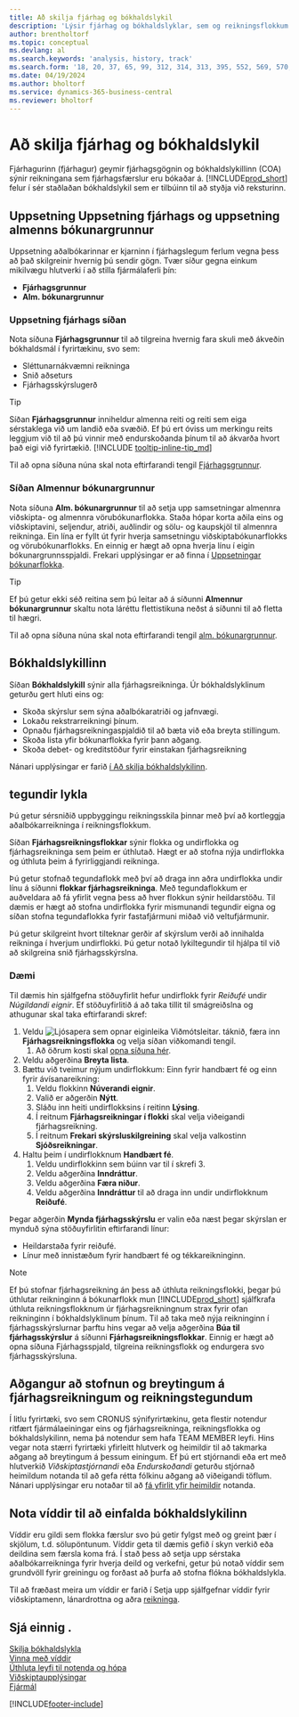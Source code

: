 ```yaml
---
title: Að skilja fjárhag og bókhaldslykil
description: 'Lýsir fjárhag og bókhaldslyklar, sem og reikningsflokkum. Notaðu síðu fjárhagsuppsetningar til að tilgreina meðhöndlun bókhaldsvandamála í fyrirtækinu.'
author: brentholtorf
ms.topic: conceptual
ms.devlang: al
ms.search.keywords: 'analysis, history, track'
ms.search.form: '18, 20, 37, 65, 99, 312, 314, 313, 395, 552, 569, 570, 634, 790, 791, 1158'
ms.date: 04/19/2024
ms.author: bholtorf
ms.service: dynamics-365-business-central
ms.reviewer: bholtorf
---
```

# Að skilja fjárhag og bókhaldslykil

Fjárhagurinn (fjárhagur) geymir fjárhagsgögnin og bókhaldslykillinn (COA) sýnir reikningana sem fjárhagsfærslur eru bókaðar á. [!INCLUDE[prod_short](includes/prod_short.md)] felur í sér staðlaðan bókhaldslykil sem er tilbúinn til að styðja við reksturinn.

## Uppsetning Uppsetning fjárhags og uppsetning almenns bókunargrunnur

Uppsetning aðalbókarinnar er kjarninn í fjárhagslegum ferlum vegna þess að það skilgreinir hvernig þú sendir gögn. Tvær síður gegna einkum mikilvægu hlutverki í að stilla fjármálaferli þín:  

* **Fjárhagsgrunnur**
* **Alm. bókunargrunnur**

### **Uppsetning fjárhags** síðan

Nota síðuna **Fjárhagsgrunnur** til að tilgreina hvernig fara skuli með ákveðin bókhaldsmál í fyrirtækinu, svo sem:  

* Sléttunarnákvæmni reikninga  
* Snið aðseturs  
* Fjárhagsskýrslugerð

> [!TIP]
> Síðan **Fjárhagsgrunnur** inniheldur almenna reiti og reiti sem eiga sérstaklega við um landið eða svæðið. Ef þú ert óviss um merkingu reits leggjum við til að þú vinnir með endurskoðanda þínum til að ákvarða hvort það eigi við fyrirtækið. [!INCLUDE [tooltip-inline-tip_md](includes/tooltip-inline-tip_md.md)]  

Til að opna síðuna núna skal nota eftirfarandi tengil [Fjárhagsgrunnur](https://businesscentral.dynamics.com/?page=118).

### Síðan **Almennur bókunargrunnur**

Nota síðuna **Alm. bókunargrunnur** til að setja upp samsetningar almennra viðskipta- og almennra vörubókunarflokka. Staða hópar korta aðila eins og viðskiptavini, seljendur, atriði, auðlindir og sölu- og kaupskjöl til almennra reikninga. Ein lína er fyllt út fyrir hverja samsetningu viðskiptabókunarflokks og vörubókunarflokks. En einnig er hægt að opna hverja línu í eigin bókunargrunnsspjaldi. Frekari upplýsingar er að finna í [Uppsetningar bókunarflokka](finance-posting-groups.md).  

> [!TIP]
> Ef þú getur ekki séð reitina sem þú leitar að á síðunni **Almennur bókunargrunnur** skaltu nota láréttu flettistikuna neðst á síðunni til að fletta til hægri.  

Til að opna síðuna núna skal nota eftirfarandi tengil [alm. bókunargrunnur](https://businesscentral.dynamics.com/?page=314).

## Bókhaldslykillinn

Síðan **Bókhaldslykill** sýnir alla fjárhagsreikninga. Úr bókhaldslyklinum geturðu gert hluti eins og:  

* Skoða skýrslur sem sýna aðalbókaratriði og jafnvægi.  
* Lokaðu rekstrarreikningi þínum.  
* Opnaðu fjárhagsreikningaspjaldið til að bæta við eða breyta stillingum.  
* Skoða lista yfir bókunarflokka fyrir þann aðgang.
* Skoða debet- og kreditstöður fyrir einstakan fjárhagsreikning

Nánari upplýsingar er farið [í Að skilja bókhaldslykilinn](finance-chart-of-accounts.md).

## tegundir lykla

Þú getur sérsniðið uppbyggingu reikningsskila þinnar með því að kortleggja aðalbókarreikninga í reikningsflokkum.  

Síðan **Fjárhagsreikningsflokkar** sýnir flokka og undirflokka og fjárhagsreikninga sem þeim er úthlutað. Hægt er að stofna nýja undirflokka og úthluta þeim á fyrirliggjandi reikninga.  

Þú getur stofnað tegundaflokk með því að draga inn aðra undirflokka undir línu á síðunni **flokkar fjárhagsreikninga**. Með tegundaflokkum er auðveldara að fá yfirlit vegna þess að hver flokkun sýnir heildarstöðu. Til dæmis er hægt að stofna undirflokka fyrir mismunandi tegundir eigna og síðan stofna tegundaflokka fyrir fastafjármuni miðað við veltufjármunir.  

Þú getur skilgreint hvort tilteknar gerðir af skýrslum verði að innihalda reikninga í hverjum undirflokki. Þú getur notað lykiltegundir til hjálpa til við að skilgreina snið fjárhagsskýrslna.  

### Dæmi

Til dæmis hin sjálfgefna stöðuyfirlit hefur undirflokk fyrir *Reiðufé* undir *Núgildandi eignir*. Ef stöðuyfirlitið á að taka tillit til smágreiðslna og athugunar skal taka eftirfarandi skref:

1. Veldu ![Ljósapera sem opnar eiginleika Viðmótsleitar.](media/ui-search/search_small.png "Segðu mér hvað þú vilt gera") táknið, færa inn **Fjárhagsreikningsflokka** og velja síðan viðkomandi tengil.
   1. Að öðrum kosti skal [opna síðuna hér](https://businesscentral.dynamics.com/?page=790).
2. Veldu aðgerðina **Breyta lista**.
3. Bættu við tveimur nýjum undirflokkum: Einn fyrir handbært fé og einn fyrir ávísanareikning:
   1. Veldu flokkinn **Núverandi eignir**.
   2. Valið er aðgerðin **Nýtt**.
   3. Sláðu inn heiti undirflokksins í reitinn **Lýsing**.
   4. Í reitnum **Fjárhagsreikningar í flokki** skal velja viðeigandi fjárhagsreikning.
   5. Í reitnum **Frekari skýrsluskilgreining** skal velja valkostinn **Sjóðsreikningar**.
4. Haltu þeim í undirflokknum **Handbært fé**.
   1. Veldu undirflokkinn sem búinn var til í skrefi 3.
   2. Veldu aðgerðina **Inndráttur**.
   3. Veldu aðgerðina **Færa niður**.
   4. Veldu aðgerðina **Inndráttur** til að draga inn undir undirflokknum **Reiðufé**.

Þegar aðgerðin **Mynda fjárhagsskýrslu** er valin eða næst þegar skýrslan er mynduð sýna stöðuyfirlitin eftirfarandi línur:

* Heildarstaða fyrir reiðufé.
* Línur með innistæðum fyrir handbært fé og tékkareikninginn.  

> [!NOTE]
> Ef þú stofnar fjárhagsreikning án þess að úthluta reikningsflokki, þegar þú úthlutar reikninginn á bókunarflokk mun [!INCLUDE[prod_short](includes/prod_short.md)] sjálfkrafa úthluta reikningsflokknum úr fjárhagsreikningnum strax fyrir ofan reikninginn í bókhaldslyklinum þínum. Til að taka með nýja reikninginn í fjárhagsskýrslurnar þarftu hins vegar að velja aðgerðina **Búa til fjárhagsskýrslur** á síðunni **Fjárhagsreikningsflokkar**. Einnig er hægt að opna síðuna Fjárhagsspjald, tilgreina reikningsflokk og endurgera svo fjárhagsskýrsluna.

## Aðgangur að stofnun og breytingum á fjárhagsreikningum og reikningstegundum

Í litlu fyrirtæki, svo sem CRONUS sýnifyrirtækinu, geta flestir notendur ritfært fjármálaeiningar eins og fjárhagsreikninga, reikningsflokka og bókhaldslykilinn, nema þá notendur sem hafa TEAM MEMBER leyfi. Hins vegar nota stærri fyrirtæki yfirleitt hlutverk og heimildir til að takmarka aðgang að breytingum á þessum einingum. Ef þú ert stjórnandi eða ert með hlutverkið *Viðskiptastjórnandi* eða *Endurskoðandi* geturðu stjórnað heimildum notanda til að gefa rétta fólkinu aðgang að viðeigandi töflum. Nánari upplýsingar eru notaðar til að [fá yfirlit yfir heimildir](ui-define-granular-permissions.md#get-an-overview-of-a-users-permissions) notanda.  

## Nota víddir til að einfalda bókhaldslykilinn

Víddir eru gildi sem flokka færslur svo þú getir fylgst með og greint þær í skjölum, t.d. sölupöntunum. Víddir geta til dæmis gefið í skyn verkið eða deildina sem færsla koma frá. Í stað þess að setja upp sérstaka aðalbókarreikninga fyrir hverja deild og verkefni, getur þú notað víddir sem grundvöll fyrir greiningu og forðast að þurfa að stofna flókna bókhaldslykla.

Til að fræðast meira um víddir er farið í Setja upp sjálfgefnar víddir fyrir viðskiptamenn, lánardrottna og aðra [reikninga](finance-dimensions.md#to-set-up-default-dimensions-for-customers-vendors-and-other-accounts).

## Sjá einnig .

[Skilja bókhaldslykla](finance-chart-of-accounts.md)  
[Vinna með víddir](finance-dimensions.md)  
[Úthluta leyfi til notenda og hópa](ui-define-granular-permissions.md)  
[Viðskiptaupplýsingar](bi.md)  
[Fjármál](finance.md)  

[!INCLUDE[footer-include](includes/footer-banner.md)]

